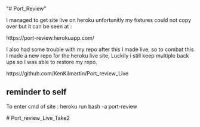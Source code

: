"# Port_Review" 
<p>I managed to get site live on heroku unfortunitly my fixtures could not copy over but it can be seen at :  </p>
https://port-review.herokuapp.com/
<br>
<p> I also had some trouble with my repo after this I made live, so to combat this I  made a new repo for the heroku live site, Luckily i still keep multiple back ups so I was able to restore my repo.   </p>
https://github.com/KenKilmartin/Port_review_Live

<h2> reminder to self</h2>
<p>To enter cmd of site : heroku run bash -a port-review</p># Port_review_Live_Take2
